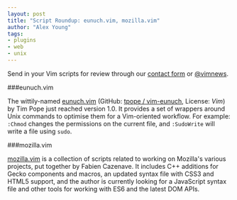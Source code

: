 ```yaml
---
layout: post
title: "Script Roundup: eunuch.vim, mozilla.vim"
author: "Alex Young"
tags: 
- plugins
- web
- unix
---
```


<div class="intro">
Send in your Vim scripts for review through our <a href="/contact.html">contact form</a> or <a href="http://twitter.com/vimnews">@vimnews</a>.
</div>

###eunuch.vim

The wittily-named [eunuch.vim](http://www.vim.org/scripts/script.php?script_id=4300) (GitHub: [tpope / vim-eunuch](https://github.com/tpope/vim-eunuch), License: _Vim_) by Tim Pope just reached version 1.0.  It provides a set of wrappers around Unix commands to optimise them for a Vim-oriented workflow.  For example: `:Chmod` changes the permissions on the current file, and `:SudoWrite` will write a file using `sudo`.

###mozilla.vim

[mozilla.vim](https://github.com/mozfr/mozilla.vim) is a collection of scripts related to working on Mozilla's various projects, put together by Fabien Cazenave.  It includes C++ additions for Gecko components and macros, an updated syntax file with CSS3 and HTML5 support, and the author is currently looking for a JavaScript syntax file and other tools for working with ES6 and the latest DOM APIs.

